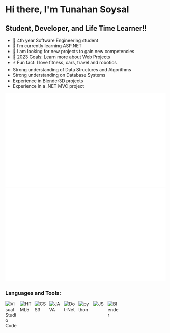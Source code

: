 # Hi there, I'm Tunahan Soysal
## Student, Developer, and Life Time Learner!!

- 🔭 4th year Software Engineering student
- 🌱 I’m currently learning ASP.NET
- 👯 I am looking for new projects to gain new competencies
- 🥅 2023 Goals: Learn more about Web Projects
- ⚡ Fun fact: I love fitness, cars, travel and robotics
- Strong understanding of Data Structures and Algorithms
- Strong understanding on Database Systems
- Experience in Blender3D projects
- Experience in a .NET MVC project

![](https://raw.githubusercontent.com/TunahanSoysal/github-stats/master/generated/languages.svg#gh-dark-mode-only) ![](https://raw.githubusercontent.com/TunahanSoysal/github-stats/master/generated/overview.svg#gh-dark-mode-only)


### Languages and Tools:
<img align="left" alt="Visual Studio Code" width="36px" src="https://cdn.jsdelivr.net/gh/devicons/devicon/icons/vscode/vscode-original.svg" style="padding-right:10px;" />
<img align="left" alt="HTML5" width="36px" src="https://cdn.jsdelivr.net/gh/devicons/devicon/icons/html5/html5-original.svg" style="padding-right:10px;" />
<img align="left" alt="CSS3" width="36px" src="https://cdn.jsdelivr.net/gh/devicons/devicon/icons/css3/css3-original.svg" style="padding-right:10px;" />
<img align="left" alt="JAVA" width="36px" src="https://cdn.jsdelivr.net/gh/devicons/devicon/icons/java/java-original-wordmark.svg" style="padding-right:10px;" />
<img align="left" alt="Dot-Net" width="36px" src="https://cdn.jsdelivr.net/gh/devicons/devicon/icons/dot-net/dot-net-plain-wordmark.svg" style="padding-right:10px;" />
<img align="left" alt="python" width="36px" src="https://cdn.jsdelivr.net/gh/devicons/devicon/icons/python/python-original.svg" style="padding-right:10px;" />
<img align="left" alt="JS" width="36px" src="https://cdn.jsdelivr.net/gh/devicons/devicon/icons/javascript/javascript-original.svg" style="padding-right:10px;" />
<img align="left" alt="Blender" width="36px" src="https://cdn.jsdelivr.net/gh/devicons/devicon/icons/blender/blender-original.svg" style="padding-right:10px;" />
